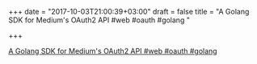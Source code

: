 +++
date = "2017-10-03T21:00:39+03:00"
draft = false
title = "A Golang SDK for Medium's OAuth2 API #web #oauth #golang "

+++

<p><a href="https://github.com/Medium/medium-sdk-go">A Golang SDK for Medium's OAuth2 API #web #oauth #golang </a></p>
